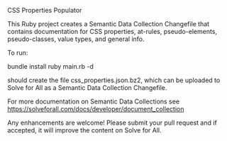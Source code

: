 CSS Properties Populator

This Ruby project creates a Semantic Data Collection Changefile that contains
documentation for CSS properties, at-rules, pseudo-elements, pseudo-classes,
 value types, and general info.

To run:

  bundle install
  ruby main.rb -d

should create the file css_properties.json.bz2, which can be uploaded to
Solve for All as a Semantic Data Collection Changefile.

For more documentation on Semantic Data Collections see
https://solveforall.com/docs/developer/document_collection

Any enhancements are welcome! Please submit your pull request and if accepted, it will
improve the content on Solve for All.

